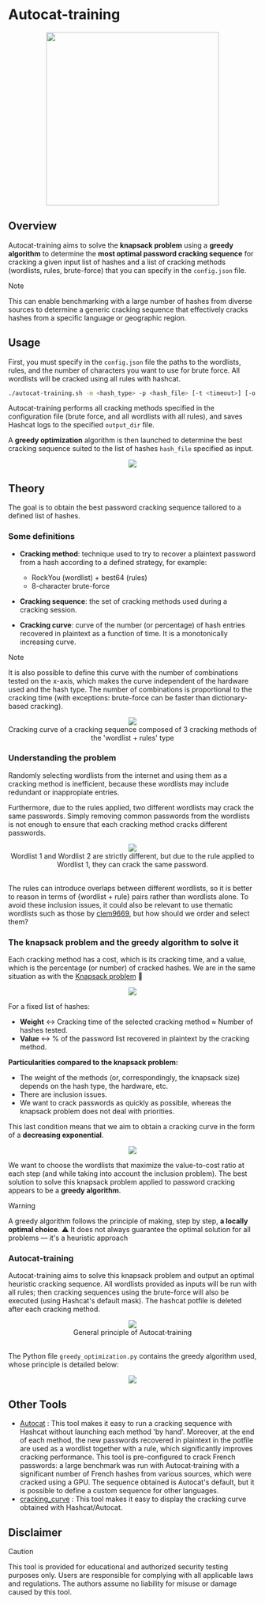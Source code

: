 # Autocat-training

<div align="center">
    <img src="img/logo.png" style="height:350px">
</div>

## Overview

Autocat-training aims to solve the **knapsack problem** using a **greedy algorithm** to determine the **most optimal password cracking sequence** for cracking a given input list of hashes and a list of cracking methods (wordlists, rules, brute-force) that you can specify in the `config.json` file.

> [!NOTE]
> This can enable benchmarking with a large number of hashes from diverse sources to determine a generic cracking sequence that effectively cracks hashes from a specific language or geographic region.

## Usage

First, you must specify in the `config.json` file the paths to the wordlists, rules, and the number of characters you want to use for brute force. All wordlists will be cracked using all rules with hashcat.

```bash
./autocat-training.sh -m <hash_type> -p <hash_file> [-t <timeout>] [-o <output_dir>]
```

Autocat-training performs all cracking methods specified in the configuration file (brute force, and all wordlists with all rules), and saves Hashcat logs to the specified `output_dir` file.

A **greedy optimization** algorithm is then launched to determine the best cracking sequence suited to the list of hashes `hash_file` specified as input.

<div align="center">
    <img src="img/output_autocat-training.png">
</div>

## Theory

The goal is to obtain the best password cracking sequence tailored to a defined list of hashes.

### Some definitions

- **Cracking method**: technique used to try to recover a plaintext password from a hash according to a defined strategy, for example:
    - RockYou (wordlist) + best64 (rules)
    - 8-character brute-force

- **Cracking sequence**: the set of cracking methods used during a cracking session.

- **Cracking curve**: curve of the number (or percentage) of hash entries recovered in plaintext as a function of time. It is a monotonically increasing curve.
> [!NOTE]
> It is also possible to define this curve with the number of combinations tested on the x-axis, which makes the curve independent of the hardware used and the hash type. The number of combinations is proportional to the cracking time (with exceptions: brute-force can be faster than dictionary-based cracking).

<div align="center">
    <img src="img/cracking_sequence.png">
</div>

<div align="center">Cracking curve of a cracking sequence composed of 3 cracking methods of the 'wordlist + rules' type </div>

### Understanding the problem

Randomly selecting wordlists from the internet and using them as a cracking method is inefficient, because these wordlists may include redundant or inappropiate entries.

Furthermore, due to the rules applied, two different wordlists may crack the same passwords. Simply removing common passwords from the wordlists is not enough to ensure that each cracking method cracks different passwords.

<div align="center">
    <img src="img/inclusion_2.png">
</div>

<div align="center">Wordlist 1 and Wordlist 2 are strictly different, but due to the rule applied to Wordlist 1, they can crack the same password.</div>
<br>

The rules can introduce overlaps between different wordlists, so it is better to reason in terms of {wordlist + rule} pairs rather than wordlists alone. To avoid these inclusion issues, it could also be relevant to use thematic wordlists such as those by [clem9669](https://github.com/clem9669/wordlists), but how should we order and select them?

### The knapsack problem and the greedy algorithm to solve it

Each cracking method has a cost, which is its cracking time, and a value, which is the percentage (or number) of cracked hashes. We are in the same situation as with the [Knapsack problem](https://en.wikipedia.org/wiki/Knapsack_problem) 🎒

<div align="center">
    <img src="img/approach.png">
</div>

For a fixed list of hashes:
- **Weight** ↔️ Cracking time of the selected cracking method ≈ Number of hashes tested.
-  **Value** ↔️ % of the password list recovered in plaintext by the cracking method.

**Particularities compared to the knapsack problem:**
-  The weight of the methods (or, correspondingly, the knapsack size) depends on the hash type, the hardware, etc.
-  There are inclusion issues.
-  We want to crack passwords as quickly as possible, whereas the knapsack problem does not deal with priorities.

This last condition means that we aim to obtain a cracking curve in the form of a **decreasing exponential**.

<div align="center">
    <img src="img/desired_cracking_curve.png">
</div>

We want to choose the wordlists that maximize the value-to-cost ratio at each step (and while taking into account the inclusion problem). The best solution to solve this knapsack problem applied to password cracking appears to be a **greedy algorithm**.

> [!WARNING]
> A greedy algorithm follows the principle of making, step by step, **a locally optimal choice**. ⚠️ It does not always guarantee the optimal solution for all problems — it's a heuristic approach

### Autocat-training

Autocat-training aims to solve this knapsack problem and output an optimal heuristic cracking sequence. All wordlists provided as inputs will be run with all rules; then cracking sequences using the brute-force will also be executed (using Hashcat's default mask). The hashcat potfile is deleted after each cracking method.

<div align="center">
    <img src="img/autocat_training.png">
</div>

<div align="center">General principle of Autocat‑training</div>
<br>

The Python file `greedy_optimization.py` contains the greedy algorithm used, whose principle is detailed below:

<div align="center">
    <img src="img/greedy_algorithm.png">
</div>

## Other Tools

- [Autocat](https://github.com/k4amos/Autocat) : This tool makes it easy to run a cracking sequence with Hashcat without launching each method 'by hand'. Moreover, at the end of each method, the new passwords recovered in plaintext in the potfile are used as a wordlist together with a rule, which significantly improves cracking performance. This tool is pre-configured to crack French passwords: a large benchmark was run with Autocat‑training with a significant number of French hashes from various sources, which were cracked using a GPU. The sequence obtained is Autocat's default, but it is possible to define a custom sequence for other languages.
- [cracking_curve](https://github.com/k4amos/cracking_curve) : This tool makes it easy to display the cracking curve obtained with Hashcat/Autocat.


## Disclaimer

> [!CAUTION]
> This tool is provided for educational and authorized security testing purposes only. Users are responsible for complying with all applicable laws and regulations. The authors assume no liability for misuse or damage caused by this tool.
